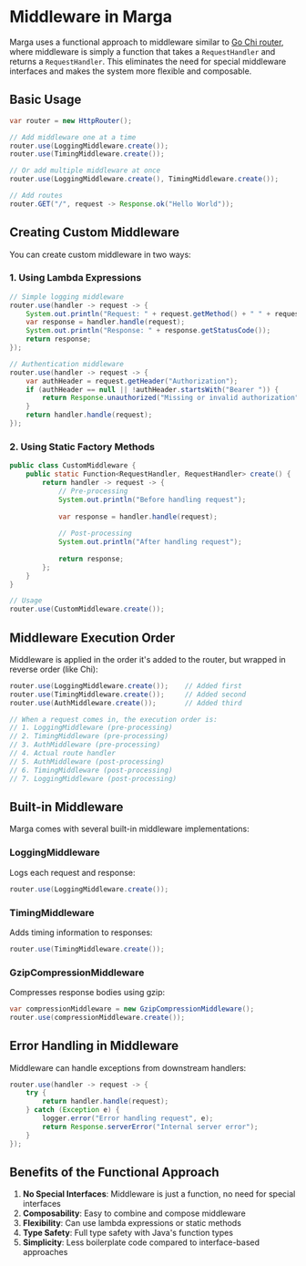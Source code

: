 # Middleware in Marga

Marga uses a functional approach to middleware similar to [Go Chi router](https://github.com/go-chi/chi), where middleware is simply a function that takes a `RequestHandler` and returns a `RequestHandler`. This eliminates the need for special middleware interfaces and makes the system more flexible and composable.

## Basic Usage

```java
var router = new HttpRouter();

// Add middleware one at a time
router.use(LoggingMiddleware.create());
router.use(TimingMiddleware.create());

// Or add multiple middleware at once
router.use(LoggingMiddleware.create(), TimingMiddleware.create());

// Add routes
router.GET("/", request -> Response.ok("Hello World"));
```

## Creating Custom Middleware

You can create custom middleware in two ways:

### 1. Using Lambda Expressions

```java
// Simple logging middleware
router.use(handler -> request -> {
    System.out.println("Request: " + request.getMethod() + " " + request.getPath());
    var response = handler.handle(request);
    System.out.println("Response: " + response.getStatusCode());
    return response;
});

// Authentication middleware
router.use(handler -> request -> {
    var authHeader = request.getHeader("Authorization");
    if (authHeader == null || !authHeader.startsWith("Bearer ")) {
        return Response.unauthorized("Missing or invalid authorization");
    }
    return handler.handle(request);
});
```

### 2. Using Static Factory Methods

```java
public class CustomMiddleware {
    public static Function<RequestHandler, RequestHandler> create() {
        return handler -> request -> {
            // Pre-processing
            System.out.println("Before handling request");
            
            var response = handler.handle(request);
            
            // Post-processing
            System.out.println("After handling request");
            
            return response;
        };
    }
}

// Usage
router.use(CustomMiddleware.create());
```

## Middleware Execution Order

Middleware is applied in the order it's added to the router, but wrapped in reverse order (like Chi):

```java
router.use(LoggingMiddleware.create());    // Added first
router.use(TimingMiddleware.create());     // Added second
router.use(AuthMiddleware.create());       // Added third

// When a request comes in, the execution order is:
// 1. LoggingMiddleware (pre-processing)
// 2. TimingMiddleware (pre-processing)
// 3. AuthMiddleware (pre-processing)
// 4. Actual route handler
// 5. AuthMiddleware (post-processing)
// 6. TimingMiddleware (post-processing)
// 7. LoggingMiddleware (post-processing)
```

## Built-in Middleware

Marga comes with several built-in middleware implementations:

### LoggingMiddleware

Logs each request and response:

```java
router.use(LoggingMiddleware.create());
```

### TimingMiddleware

Adds timing information to responses:

```java
router.use(TimingMiddleware.create());
```

### GzipCompressionMiddleware

Compresses response bodies using gzip:

```java
var compressionMiddleware = new GzipCompressionMiddleware();
router.use(compressionMiddleware.create());
```

## Error Handling in Middleware

Middleware can handle exceptions from downstream handlers:

```java
router.use(handler -> request -> {
    try {
        return handler.handle(request);
    } catch (Exception e) {
        logger.error("Error handling request", e);
        return Response.serverError("Internal server error");
    }
});
```

## Benefits of the Functional Approach

1. **No Special Interfaces**: Middleware is just a function, no need for special interfaces
2. **Composability**: Easy to combine and compose middleware
3. **Flexibility**: Can use lambda expressions or static methods
4. **Type Safety**: Full type safety with Java's function types
5. **Simplicity**: Less boilerplate code compared to interface-based approaches